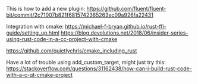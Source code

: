This is how to add a new plugin: https://github.com/fluent/fluent-bit/commit/2c71007b821f6815742365263ec09a926fa22431


Integration with cmake:
https://michael-f-bryan.github.io/rust-ffi-guide/setting_up.html
https://blog.devolutions.net/2018/06/insider-series-using-rust-code-in-a-cc-project-with-cmake


https://github.com/quietlychris/cmake_including_rust


Have a lot of trouble using add_custom_target, might just try this:
https://stackoverflow.com/questions/31162438/how-can-i-build-rust-code-with-a-c-qt-cmake-project